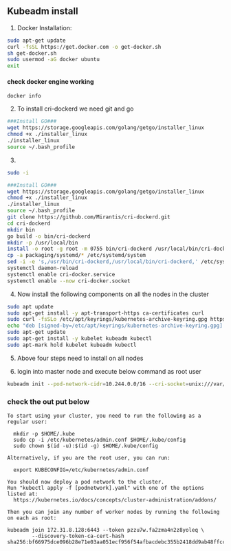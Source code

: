 ## Kubeadm install

1. Docker Installation: 
```sh
sudo apt-get update 
curl -fsSL https://get.docker.com -o get-docker.sh
sh get-docker.sh
sudo usermod -aG docker ubuntu
exit
```
#### check docker engine working 
```
docker info
```

2. To install cri-dockerd we need git and go

```sh
###Install GO###
wget https://storage.googleapis.com/golang/getgo/installer_linux
chmod +x ./installer_linux
./installer_linux
source ~/.bash_profile

```

3. 

```sh
sudo -i

```

```sh
###Install GO###
wget https://storage.googleapis.com/golang/getgo/installer_linux
chmod +x ./installer_linux
./installer_linux
source ~/.bash_profile
git clone https://github.com/Mirantis/cri-dockerd.git
cd cri-dockerd
mkdir bin
go build -o bin/cri-dockerd
mkdir -p /usr/local/bin
install -o root -g root -m 0755 bin/cri-dockerd /usr/local/bin/cri-dockerd
cp -a packaging/systemd/* /etc/systemd/system
sed -i -e 's,/usr/bin/cri-dockerd,/usr/local/bin/cri-dockerd,' /etc/systemd/system/cri-docker.service
systemctl daemon-reload
systemctl enable cri-docker.service
systemctl enable --now cri-docker.socket
```

4. Now install the following components on all the nodes in the cluster

```sh 
sudo apt update
sudo apt-get install -y apt-transport-https ca-certificates curl
sudo curl -fsSLo /etc/apt/keyrings/kubernetes-archive-keyring.gpg https://packages.cloud.google.com/apt/doc/apt-key.gpg
echo "deb [signed-by=/etc/apt/keyrings/kubernetes-archive-keyring.gpg] https://apt.kubernetes.io/ kubernetes-xenial main" | sudo tee /etc/apt/sources.list.d/kubernetes.list
sudo apt-get update
sudo apt-get install -y kubelet kubeadm kubectl
sudo apt-mark hold kubelet kubeadm kubectl

```
5. Above four steps need to install on all nodes 



6. login into master node and execute below command as root user
```sh 
kubeadm init --pod-network-cidr=10.244.0.0/16 --cri-socket=unix:///var/run/cri-dockerd.sock
```

### check the out put below 
```output
To start using your cluster, you need to run the following as a regular user:

  mkdir -p $HOME/.kube
  sudo cp -i /etc/kubernetes/admin.conf $HOME/.kube/config
  sudo chown $(id -u):$(id -g) $HOME/.kube/config

Alternatively, if you are the root user, you can run:

  export KUBECONFIG=/etc/kubernetes/admin.conf

You should now deploy a pod network to the cluster.
Run "kubectl apply -f [podnetwork].yaml" with one of the options listed at:
  https://kubernetes.io/docs/concepts/cluster-administration/addons/

Then you can join any number of worker nodes by running the following on each as root:

kubeadm join 172.31.8.128:6443 --token pzzu7w.fa2zma4n2z8yoleq \
        --discovery-token-ca-cert-hash sha256:bf66975dce096b28e71e03aa051ecf956f54afbacdebc355b2418dd9ab48ffcc 
```
